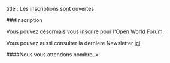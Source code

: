 title : Les inscriptions sont ouvertes

###Inscription

Vous pouvez désormais vous inscrire pour l'[Open World Forum](http://www.openworldforum.org/registration/).


Vous pouvez aussi consulter la derniere Newsletter [ici](http://www.openworldforum.org/en/news/registration-open/).


####Nous vous attendons nombreux!
